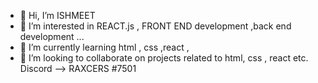 - 👋 Hi, I’m ISHMEET
- 👀 I’m interested in REACT.js , FRONT END development ,back end development ...
- 🌱 I’m currently learning html , css ,react ,
- 💞️ I’m looking to collaborate on projects related to html, css , react etc.
Discord  --> RAXCERS #7501
<!---
ISHMEET2/ISHMEET2 is a ✨ special ✨ repository because its `README.md` (this file) appears on your GitHub profile.
You can click the Preview link to take a look at your changes.
--->
